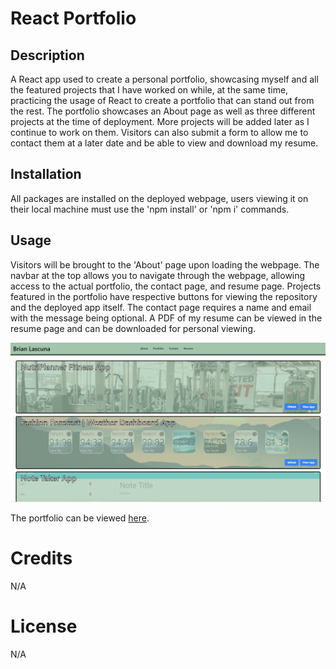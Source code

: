 # React Portfolio

## Description
A React app used to create a personal portfolio, showcasing myself and all the featured projects that I have worked on while, at the same time, practicing the usage of React to create a portfolio that can stand out from the rest. The portfolio showcases an About page as well as three different projects at the time of deployment. More projects will be added later as I continue to work on them. Visitors can also submit a form to allow me to contact them at a later date and be able to view and download my resume.

## Installation
All packages are installed on the deployed webpage, users viewing it on their local machine must use the 'npm install' or 'npm i' commands.

## Usage
Visitors will be brought to the 'About' page upon loading the webpage. The navbar at the top allows you to navigate through the webpage, allowing access to the actual portfolio, the contact page, and resume page. Projects featured in the portfolio have respective buttons for viewing the repository and the deployed app itself. The contact page requires a name and email with the message being optional. A PDF of my resume can be viewed in the resume page and can be downloaded for personal viewing.

![The portfolio page features projects that I have worked on](./src/assets/portfolio1.png)

The portfolio can be viewed [here](https://brian-lascuna.github.io/react-portfolio/).

# Credits
N/A

# License
N/A